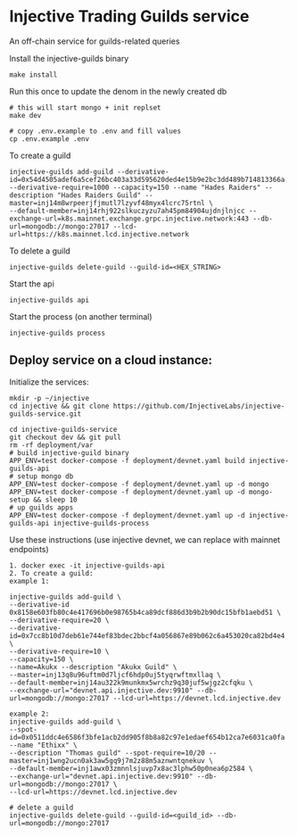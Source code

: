 # Injective Trading Guilds service

An off-chain service for guilds-related queries

Install the injective-guilds binary

```
make install
```

Run this once to update the denom in the newly created db

```
# this will start mongo + init replset
make dev

# copy .env.example to .env and fill values
cp .env.example .env
```

To create a guild

```
injective-guilds add-guild --derivative-id=0x54d4505adef6a5cef26bc403a33d595620ded4e15b9e2bc3dd489b714813366a --derivative-require=1000 --capacity=150 --name "Hades Raiders" --description "Hades Raiders Guild" --master=inj14m8wrpeerjfjmutl7lzyvf48myx4lcrc75rtnl \
--default-member=inj14rhj922slkuczyzu7ah45pm84904ujdnjlnjcc --exchange-url=k8s.mainnet.exchange.grpc.injective.network:443 --db-url=mongodb://mongo:27017 --lcd-url=https://k8s.mainnet.lcd.injective.network
```

To delete a guild

```
injective-guilds delete-guild --guild-id=<HEX_STRING>
```

Start the api

```
injective-guilds api
```

Start the process (on another terminal)

```
injective-guilds process
```

## Deploy service on a cloud instance:

Initialize the services:
```
mkdir -p ~/injective
cd injective && git clone https://github.com/InjectiveLabs/injective-guilds-service.git

cd injective-guilds-service
git checkout dev && git pull
rm -rf deployment/var
# build injective-guild binary
APP_ENV=test docker-compose -f deployment/devnet.yaml build injective-guilds-api
# setup mongo db
APP_ENV=test docker-compose -f deployment/devnet.yaml up -d mongo
APP_ENV=test docker-compose -f deployment/devnet.yaml up -d mongo-setup && sleep 10
# up guilds apps
APP_ENV=test docker-compose -f deployment/devnet.yaml up -d injective-guilds-api injective-guilds-process
```

Use these instructions (use injective devnet, we can replace with mainnet endpoints)

```
1. docker exec -it injective-guilds-api
2. To create a guild:
example 1:

injective-guilds add-guild \
--derivative-id 0x8158e603fb80c4e417696b0e98765b4ca89dcf886d3b9b2b90dc15bfb1aebd51 \
--derivative-require=20 \
--derivative-id=0x7cc8b10d7deb61e744ef83bdec2bbcf4a056867e89b062c6a453020ca82bd4e4 \
--derivative-require=10 \
--capacity=150 \
--name=Akukx --description "Akukx Guild" \
--master=inj13q8u96uftm0d7ljcf6hdp0uj5tyqrwftmxllaq \
--default-member=inj14au322k9munkmx5wrchz9q30juf5wjgz2cfqku \
--exchange-url="devnet.api.injective.dev:9910" --db-url=mongodb://mongo:27017 --lcd-url=https://devnet.lcd.injective.dev

example 2:
injective-guilds add-guild \
--spot-id=0x0511ddc4e6586f3bfe1acb2dd905f8b8a82c97e1edaef654b12ca7e6031ca0fa --name "Ethixx" \
--description "Thomas guild" --spot-require=10/20 --master=inj1wng2ucn0ak3aw5gq9j7m2z88m5aznwntqnekuv \
--default-member=inj1awx03zmnnlsjuvp7x8ac3lphw50p0nea6p2584 \
--exchange-url="devnet.api.injective.dev:9910" --db-url=mongodb://mongo:27017 \
--lcd-url=https://devnet.lcd.injective.dev

# delete a guild
injective-guilds delete-guild --guild-id=<guild_id> --db-url=mongodb://mongo:27017
```
